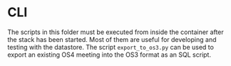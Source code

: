 # CLI

The scripts in this folder must be executed from inside the container after the stack has been
started. Most of them are useful for developing and testing with the datastore. The script
`export_to_os3.py` can be used to export an existing OS4 meeting into the OS3 format as an SQL
script.

